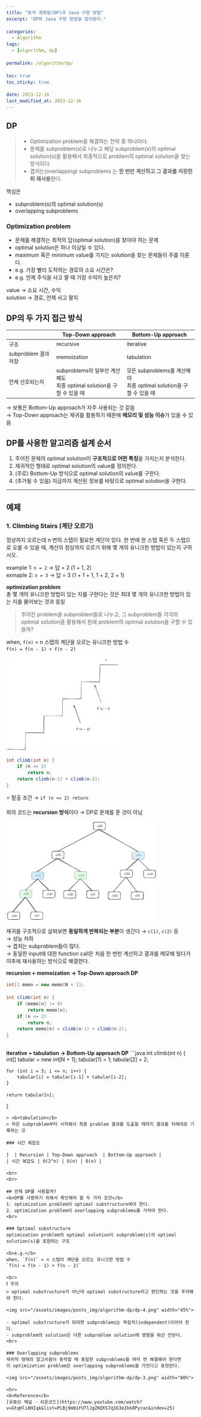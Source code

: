 ```yaml
---
title: "동적 계획법(DP)과 Java 구현 방법"
excerpt: "DP와 Java 구현 방법을 알아본다."

categories:
  - Algorithm
tags:
  - [algorithm, dp]

permalink: /algorithm/dp/

toc: true
toc_sticky: true

date: 2023-12-16
last_modified_at: 2023-12-16
---
```


## DP
> - Optimization problem을 해결하는 전략 중 하나이다.  
> - 문제를 subproblem(s)로 나누고 해당 subproblem(s)의 optimal solution(s)을 활용해서 최종적으로 problem의 optimal solution을 찾는 방식이다.
> - 겹치는(overlapping) subproblems 는 <b>한 번만 계산하고 그 결과를 저장한 뒤 재사용</b>한다.

핵심은  
- subproblem(s)의 optimal solution(s)
- overlapping subproblems

### Optimization problem
- 문제를 해결하는 최적의 답(optimal solution)을 찾아야 하는 문제
- optimal solution은 하나 이상일 수 있다.
- maximum 혹은 minimum value를 가지는 solution을 찾는 문제들이 주를 이룬다.
- e.g. 가장 빨리 도착하는 경로의 소요 시간은?
- e.g. 언제 주식을 사고 팔 때 가장 수익이 높은지?
  
value &rarr; 소요 시간, 수익  
solution &rarr; 경로, 언제 사고 팔지

## DP의 두 가지 접근 방식

|  | Top-Down approach  | Bottom-Up approach |
| ---- | ----- | ------------------- |
| 구조 | recursive | iterative |
| subproblem 결과 저장 | memoization | tabulation |
| 언제 선호되는지 | subproblems의 일부만 계산해도<br>최종 optimal solution을 구할 수 있을 때 | 모든 subproblems를 계산해야<br>최종 optimal solution을 구할 수 있을 때 |

&rarr; 보통은 Bottom-Up approach가 자주 사용되는 것 같음  
&rarr; Top-Down approach는 재귀를 활용하기 때문에 <b>메모리 및 성능 이슈</b>가 있을 수 있음

## DP를 사용한 알고리즘 설계 순서
1. 주어진 문제의 optimal solution이 <b>구조적으로 어떤 특징</b>을 가지는지 분석한다.
2. 재귀적인 형태로 optimal solution의 value를 정의한다.
3. (주로) Bottom-Up 방식으로 optimal solution의 value를 구한다.
4. (추가될 수 있음) 지금까지 계산된 정보를 바탕으로 optimal solution을 구한다.  
  
<hr>

## 예제

### 1. Climbing Stairs (계단 오르기)

정상까지 오르는데 n 번의 스텝이 필요한 계단이 있다. 한 번에 한 스텝 혹은 두 스텝으로 오를 수 있을 때, 계산의 정상까지 오르기 위해 몇 개의 유니크한 방법이 있는지 구하시오.  

example 1: `n = 2` &rarr; 답 = 2 (1 + 1, 2)  
exmaple 2: `n = 3` &rarr; 답 = 3 (1 + 1 + 1, 1 + 2, 2 + 1)  

<b>optimization problem</b>  
총 몇 개의 유니크한 방법이 있는 지를 구한다는 것은 최대 몇 개의 유니크한 방법이 있는 지를 물어보는 것과 동일  

> 주어진 problem을 subproblem들로 나누고, 그 subproblem들 각각의 optimal solution을 활용해서 원래 problem의 optimal solution을 구할 수 있을까?  

when, `f(n)` = n 스텝의 계단을 오르는 유니크한 방법 수  
`f(n) = f(n - 1) + f(n - 2)`  

<img src="/assets/images/posts_img/algorithm-dp/dp-1.png" width="60%">

```java
int climb(int n) {
    if (n <= 2) 
        return n;
    return climb(n-1) + climb(n-2);
}
```
⭐ 탈출 조건 &rarr; `if (n <= 2) return`  

위의 코드는 <b>recursion 방식</b>이다 &rarr; DP로 문제를 푼 것이 아님  

<img src="/assets/images/posts_img/algorithm-dp/dp-3.png" width="80%">

재귀를 구조적으로 살펴보면 <b>동일하게 반복되는 부분</b>이 생긴다 &rarr; `c(1)`, `c(2)` 등  
&rarr; 성능 저하  
&rarr; 겹치는 subproblem들이 많다.  
&rarr; 동일한 input에 대한 function call은 처음 한 번만 계산하고 결과를 메모해 뒀다가 이후에 재사용하는 방식으로 해결한다.  

<b>recursion + memoization &rarr; Top-Down approach DP</b>  
```java
int[] memo = new memo[N + 1];

int climb(int n) {
    if (memo[n] != 0)
        return memo[n];
    if (n <= 2)
        return n;
    return memo[n] = climb(n-1) + climb(n-2);
}
```
<br>
<b>iterative + tabulation &rarr; Bottom-Up approach DP</b>
```java
int climb(int n) {
    int[] tabular = new int[N + 1];
    tabular[1] = 1;
    tabular[2] = 2;

    for (int i = 3; i <= n; i++) {
        tabular[i] = tabular[i-1] + tabular[i-2];
    }

    return tabular[n];
}
```
> <b>tabulation</b>  
> 작은 subproblem부터 시작해서 최종 problem 결과를 도출할 때까지 결과를 차례대로 기록하는 것  
  
### 시간 복잡도

|  | Recursion | Top-Down approach  | Bottom-Up approach |
| 시간 복잡도 | O(2^n) | O(n) | O(n) |  

<br>
<br>
  
## 언제 DP를 사용할까?
<b>DP를 사용하기 위해서 확인해야 할 두 가지 조건</b>  
1. optimization problem이 optimal substructure여야 한다.  
2. optimization problem이 overlapping subproblems를 가져야 한다.  
<br>

### Optimal substructure
optimization problem의 optimal solution이 subproblem(s)의 optimal solution(s)을 포함하는 구조  

<b>e.g.</b>
when, `f(n)` = n 스텝의 계단을 오르는 유니크한 방법 수  
`f(n) = f(n - 1) + f(n - 2)`

<br>
❗ 주의  
> optimal substructure가 아닌데 optimal substructure라고 판단하는 것을 주의해야 한다.  

<img src="/assets/images/posts_img/algorithm-dp/dp-4.png" width="45%">

- optimal substructure가 되려면 subproblems는 독립적(independent)이어야 한다.
- subproblem의 solution은 다른 subproblem solution에 영향을 줘선 안된다.  
<br>

### Overlapping subproblems
재귀적 형태의 알고리즘이 동작할 때 동일한 subproblems을 여러 번 해결해야 한다면  
이 optimization problem은 overlapping subproblems을 가진다고 표현한다.

<img src="/assets/images/posts_img/algorithm-dp/dp-3.png" width="80%">

<hr>
<b>Reference</b>  
[유튜브 채널 - 쉬운코드](https://www.youtube.com/watch?v=GtqHli8HIqk&list=PLBj9m0iFUTlJgZKEKS7q1G3eZkk8Pycac&index=25)